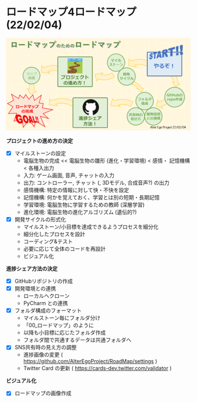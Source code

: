 # ロードマップ4ロードマップ (22/02/04)

![Roadmap Image](../../img/00_roadmap4roadmap.png)

**プロジェクトの進め方の決定**
- [x] マイルストーンの設定
    - 電脳生物の完成 << 電脳生物の雛形 (進化・学習環境) < 感情・ 記憶機構 < 各種入出力
    - 入力: ゲーム画面, 音声, チャットの入力
    - 出力: コントローラー, チャット (, 3Dモデル, 合成音声?) の出力
    - 感情機構: 特定の情報に対して快・不快を設定
    - 記憶機構: 何かを覚えておく、学習とは別の短期・長期記憶
    - 学習環境: 電脳生物に学習するための教師 (深層学習)
    - 進化環境: 電脳生物の進化アルゴリズム (遺伝的?)
- [x] 開発サイクルの形式化
    - マイルストーン/小目標を達成できるようプロセスを細分化
    - 細分化したプロセスを設計
    - コーディング&テスト
    - 必要に応じて全体のコードを再設計
    - ビジュアル化

**進捗シェア方法の決定**

- [x] GitHubリポジトリの作成
- [x] 開発環境との連携
    - ローカルへクローン
    - PyCharm との連携
- [x] フォルダ構成のフォーマット
    - マイルストーン毎にフォルダ分け
    - 「00_ロードマップ」のように
    - 以降も小目標に応じたフォルダ作成
    - フォルダ間で共通するデータは共通フォルダへ
- [x] SNS共有時の見え方の調整
    - 進捗画像の変更 ( https://github.com/AlterEgoProject/RoadMap/settings )
    - Twitter Card の更新 ( https://cards-dev.twitter.com/validator )

**ビジュアル化**
- [x] ロードマップの画像作成
